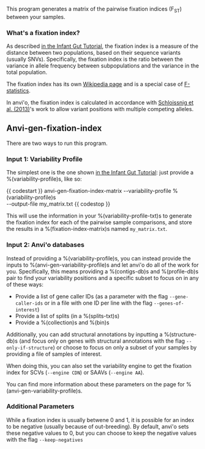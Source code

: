 
This program generates a matrix of the pairwise fixation indices (F<sub>ST</sub>) between your samples.

### What's a fixation index?

As described [in the Infant Gut Tutorial](https://merenlab.org/tutorials/infant-gut/#measuring-distances-between-metagenomes-with-fst), the fixation index is a measure of the distance between two populations, based on their sequence variants (usually SNVs). Specifically, the fixation index is the ratio between the variance in allele frequency between subpopulations and the variance in the total population. 


The fixation index has its own [Wikipedia page](https://en.wikipedia.org/wiki/Fixation_index) and is a special case of [F-statistics](https://en.wikipedia.org/wiki/F-statistics). 


In anvi'o, the fixation index is calculated in accordance with [Schloissnig et al.  (2013)](https://doi.org/10.1038/nature11711)'s work to allow variant positions with multiple competing alleles.


## Anvi-gen-fixation-index 

There are two ways to run this program.  

### Input 1: Variability Profile 

The simplest one is the one shown [in the Infant Gut Tutorial](https://merenlab.org/tutorials/infant-gut/#measuring-distances-between-metagenomes-with-fst): just provide a %(variability-profile)s, like so: 

{{ codestart }}
anvi-gen-fixation-index-matrix --variability-profile %(variability-profile)s \
                               --output-file my_matrix.txt
{{ codestop }}

This will use the information in your %(variability-profile-txt)s to generate the fixation index for each of the pairwise sample comparisons, and store the results in a %(fixation-index-matrix)s named `my_matrix.txt`.  

### Input 2: Anvi'o databases

Instead of providing a %(variability-profile)s, you can instead provide the inputs to %(anvi-gen-variability-profile)s and let anvi'o do all of the work for you. Specifically, this means providing a %(contigs-db)s and %(profile-db)s pair to find your variability positions and a specific subset to focus on in any of these ways: 

- Provide a list of gene caller IDs (as a parameter with the flag `--gene-caller-ids` or in a file with one ID per line with the flag `--genes-of-interest`)
- Provide a list of splits (in a %(splits-txt)s)
- Provide a %(collection)s and %(bin)s

Additionally, you can add structural annotations by inputting a %(structure-db)s (and focus only on genes with structural annotations with the flag `--only-if-structure`) or choose to focus on only a subset of your samples by providing a file of samples of interest.  

When doing this, you can also set the variability engine to get the fixation index for SCVs (`--engine CDN`) or SAAVs (`--engine AA`). 

You can find more information about these parameters on the page for %(anvi-gen-variability-profile)s. 

### Additional Parameters

While a fixation index is usually betwene 0 and 1, it is possible for an index to be negative (usually because of out-breeding). By default, anvi'o sets these negative values to 0, but you can choose to keep the negative values with the flag `--keep-negatives` 


